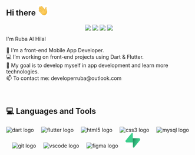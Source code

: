 ## Hi there <img src="https://raw.githubusercontent.com/ABSphreak/ABSphreak/master/gifs/Hi.gif" width="30px" /> 

<div align="center">

<a href="https://www.linkedin.com/in/rubaalhilal"><img align="center" src="https://img.shields.io/badge/LinkedIn-0A66C2?&style=for-the-badge&logo=LinkedIn&logoColor=white" /></a>
<a href="mailto:developerruba@outlook.com"><img align="center" src="https://img.shields.io/badge/Outlook-blue?&style=for-the-badge&logo=Gmail&logoColor=white" /></a>
<a href="https://www.behance.net/rubaalhilal"><img align="center" src="https://img.shields.io/badge/Behance-grey?&style=for-the-badge&logo=Behance&logoColor=white" /></a>
<a href="https://github.com/RubaAlHilal"><img align="center" src="https://img.shields.io/badge/GitHub-black?&style=for-the-badge&logo=Github&logoColor=white" /></a>

</div>


<p>I'm Ruba Al Hilal</p>

<p align="left">📱 I'm a front-end Mobile App Developer.<br>💻 I’m working on front-end projects using Dart & Flutter.<br>🎯 My goal is to develop myself in app development and learn more technologies.<br>📫 To contact me: developerruba@outlook.com</p>


<br>

<h2 align="left">💻 Languages and Tools</h2>

###

<div align="left">
  <img src="https://cdn.jsdelivr.net/gh/devicons/devicon/icons/dart/dart-original.svg" height="40" alt="dart logo"  />
  <img width="12" />
  <img src="https://cdn.jsdelivr.net/gh/devicons/devicon/icons/flutter/flutter-original.svg" height="40" alt="flutter logo"  />
  <img width="12" />
  <img src="https://cdn.jsdelivr.net/gh/devicons/devicon/icons/html5/html5-original.svg" height="40" alt="html5 logo"  />
  <img width="12" />
  <img src="https://cdn.jsdelivr.net/gh/devicons/devicon/icons/css3/css3-original.svg" height="40" alt="css3 logo"  />
  <img width="12" />
  <img src="https://cdn.jsdelivr.net/gh/devicons/devicon/icons/mysql/mysql-original.svg" height="40" alt="mysql logo"  />
  <img width="12" />
  <img src="https://cdn.jsdelivr.net/gh/devicons/devicon/icons/git/git-original.svg" height="40" alt="git logo"  />
  <img width="12" />
  <img src="https://cdn.jsdelivr.net/gh/devicons/devicon/icons/vscode/vscode-original.svg" height="40" alt="vscode logo"  />
  <img width="12" />
  <img src="https://cdn.jsdelivr.net/gh/devicons/devicon/icons/figma/figma-original.svg" height="40" alt="figma logo"  />
  <img width="12" />
  <img src="https://raw.githubusercontent.com/github/explore/f4ec5347a36e06540a69376753a7c37a8cb5a136/topics/supabase/supabase.png" height="40" alt="supabase logo"  />
</div>


<!--
**RubaAlHilal/RubaAlHilal** is a ✨ _special_ ✨ repository because its `README.md` (this file) appears on your GitHub profile.

Here are some ideas to get you started:

- 🔭 I’m currently working on ...
- 🌱 I’m currently learning ...
- 👯 I’m looking to collaborate on ...
- 🤔 I’m looking for help with ...
- 💬 Ask me about ...
- 📫 How to reach me: ...
- 😄 Pronouns: ...
- ⚡ Fun fact: ...
-->
